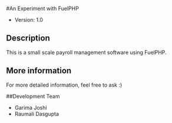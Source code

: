 #An Experiment with FuelPHP

* Version: 1.0

## Description

This is a small scale payroll management software using FuelPHP.

## More information

For more detailed information, feel free to ask :)

##Development Team

* Garima Joshi
* Raumali Dasgupta
